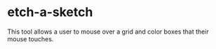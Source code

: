 # etch-a-sketch

This tool allows a user to mouse over a grid and color boxes that their mouse touches.